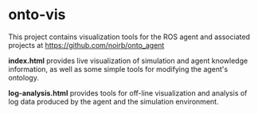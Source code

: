 # onto-vis

This project contains visualization tools for the ROS agent and associated projects at https://github.com/noirb/onto_agent

**index.html** provides live visualization of simulation and agent knowledge information, as well as some simple tools for modifying the agent's ontology.

**log-analysis.html** provides tools for off-line visualization and analysis of log data produced by the agent and the simulation environment.
